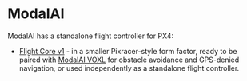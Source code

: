 # ModalAI

ModalAI has a standalone flight controller for PX4:

* [Flight Core v1](../flight_controller/modalai_fc_v1.md) - in a smaller Pixracer-style form factor, ready to be paired with [ModalAI VOXL](https://docs.modalai.com/voxl-datasheet/) for obstacle avoidance and GPS-denied navigation, or used independently as a standalone flight controller.


<!---

Coming Soon
* [VOXL Flight](../flight_controller/modalai_voxl_flight_v1.md)

-->
